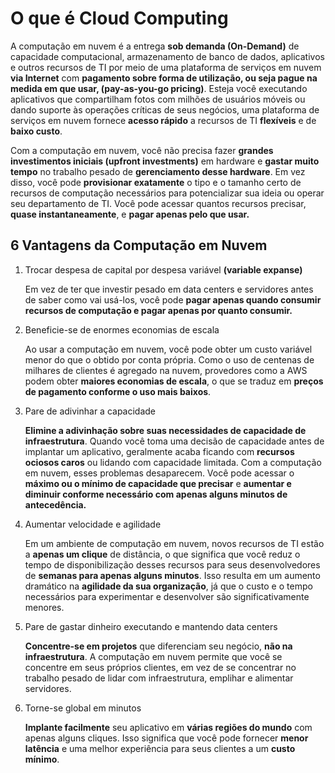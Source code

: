 # O que é Cloud Computing

A computação em nuvem é a entrega **sob demanda (On-Demand)** de capacidade computacional, armazenamento de banco de dados, aplicativos e outros recursos de TI por meio de uma plataforma de serviços em nuvem **via Internet** com **pagamento sobre forma de utilização, ou seja pague na medida em que usar, (pay-as-you-go pricing)**. Esteja você executando aplicativos que compartilham fotos com milhões de usuários móveis ou dando suporte às operações críticas de seus negócios, uma plataforma de serviços em nuvem fornece **acesso rápido** a recursos de TI **flexíveis** e de **baixo custo**.

Com a computação em nuvem, você não precisa fazer **grandes investimentos iniciais (upfront investments)** em hardware e **gastar muito tempo** no trabalho pesado de **gerenciamento desse hardware**. Em vez disso, você pode **provisionar exatamente** o tipo e o tamanho certo de recursos de computação necessários para potencializar sua ideia ou operar seu departamento de TI. Você pode acessar quantos recursos precisar, **quase instantaneamente**, e **pagar apenas pelo que usar.**

## 6 Vantagens da Computação em Nuvem

1. Trocar despesa de capital por despesa variável **(variable expanse)**

    Em vez de ter que investir pesado em data centers e servidores antes de saber como vai usá-los, você pode **pagar apenas quando consumir recursos de computação e pagar apenas por quanto consumir.**

2. Beneficie-se de enormes economias de escala

    Ao usar a computação em nuvem, você pode obter um custo variável menor do que o obtido por conta própria. Como o uso de centenas de milhares de clientes é agregado na nuvem, provedores como a AWS podem obter **maiores economias de escala**, o que se traduz em **preços de pagamento conforme o uso mais baixos**.

3. Pare de adivinhar a capacidade

    **Elimine a adivinhação sobre suas necessidades de capacidade de infraestrutura**. Quando você toma uma decisão de capacidade antes de implantar um aplicativo, geralmente acaba ficando com **recursos ociosos caros** ou lidando com capacidade limitada. Com a computação em nuvem, esses problemas desaparecem. Você pode acessar o **máximo ou o mínimo de capacidade que precisar** e **aumentar e diminuir conforme necessário com apenas alguns minutos de antecedência.**

4. Aumentar velocidade e agilidade

    Em um ambiente de computação em nuvem, novos recursos de TI estão a **apenas um clique** de distância, o que significa que você reduz o tempo de disponibilização desses recursos para seus desenvolvedores de **semanas para apenas alguns minutos**. Isso resulta em um aumento dramático na **agilidade da sua organização**, já que o custo e o tempo necessários para experimentar e desenvolver são significativamente menores.

5. Pare de gastar dinheiro executando e mantendo data centers

    **Concentre-se em projetos** que diferenciam seu negócio, **não na infraestrutura**. A computação em nuvem permite que você se concentre em seus próprios clientes, em vez de se concentrar no trabalho pesado de lidar com infraestrutura, emplihar e alimentar servidores.

6. Torne-se global em minutos

    **Implante facilmente** seu aplicativo em **várias regiões do mundo** com apenas alguns cliques. Isso significa que você pode fornecer **menor latência** e uma melhor experiência para seus clientes a um **custo mínimo**.